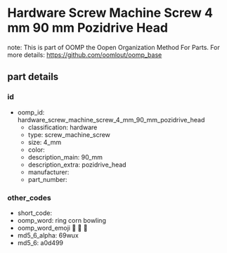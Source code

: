 # Hardware Screw Machine Screw 4 mm 90 mm Pozidrive Head  

note: This is part of OOMP the Oopen Organization Method For Parts. For more details: https://github.com/oomlout/oomp_base

##  part details





### id
* oomp_id: hardware_screw_machine_screw_4_mm_90_mm_pozidrive_head
  * classification: hardware
  * type: screw_machine_screw
  * size: 4_mm
  * color: 
  * description_main: 90_mm
  * description_extra: pozidrive_head
  * manufacturer: 
  * part_number: 

### other_codes
* short_code: 
* oomp_word: ring corn bowling
* oomp_word_emoji :ring: :corn: :bowling:
* md5_6_alpha: 69wux
* md5_6: a0d499